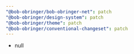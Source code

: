 ```yaml
---
"@bob-obringer/bob-obringer-net": patch
"@bob-obringer/design-system": patch
"@bob-obringer/theme": patch
"@bob-obringer/conventional-changeset": patch
---
```


- null
